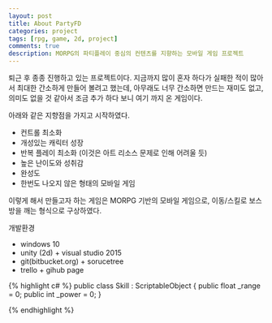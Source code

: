 ```yaml
---
layout: post
title: About PartyFD
categories: project
tags: [rpg, game, 2d, project]
comments: true
description: MORPG의 파티플레이 중심의 컨텐츠를 지향하는 모바일 게임 프로젝트
---
```


퇴근 후 종종 진행하고 있는 프로젝트이다. 지금까지 많이 혼자 하다가 실패한 적이 많아서
최대한 간소하게 만들어 볼려고 했는데, 아무래도 너무 간소하면 만드는 재미도 없고, 의미도
없을 것 같아서 조금 추가 하다 보니 여기 까지 온 게임이다.

아래와 같은 지향점을 가지고 시작하였다.

* 컨트롤 최소화
* 개성있는 캐릭터 성장
* 반복 플레이 최소화 (이것은 아트 리소스 문제로 인해 어려울 듯)
* 높은 난이도와 성취감
* 완성도
* 한번도 나오지 않은 형태의 모바일 게임

이렇게 해서 만들고자 하는 게임은 MORPG 기반의 모바일 게임으로, 이동/스킬로 보스방을
깨는 형식으로 구상하였다.

개발환경
* windows 10
* unity (2d) + visual studio 2015
* git(bitbucket.org) + sorucetree
* trello + gihub page

{% highlight c# %}
public class Skill : ScriptableObject
{
  public float _range = 0;
  public int _power = 0;
}


{% endhighlight %}
